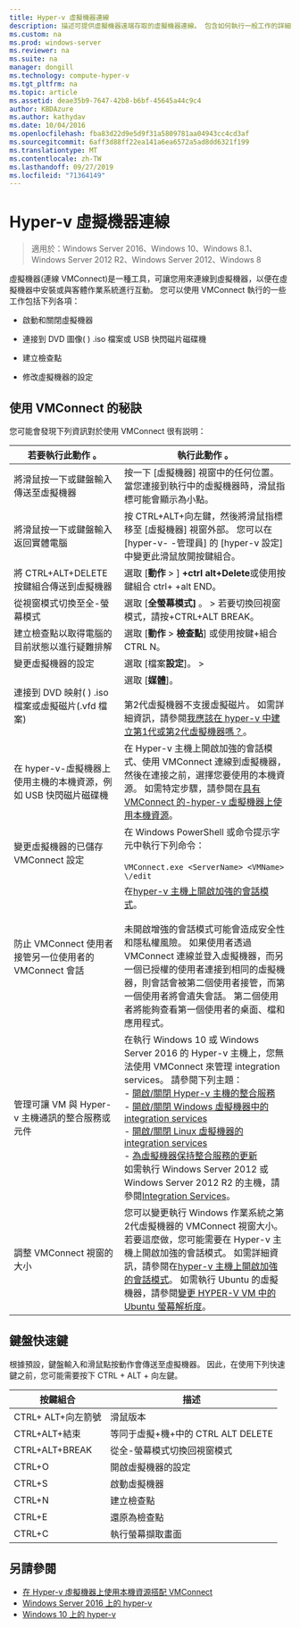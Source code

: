 ```yaml
---
title: Hyper-v 虛擬機器連線
description: 描述可提供虛擬機器遠端存取的虛擬機器連線。 包含如何執行一般工作的詳細資料，例如傳送 Ctrl-Alt-Delete 至虛擬機器。
ms.custom: na
ms.prod: windows-server
ms.reviewer: na
ms.suite: na
manager: dongill
ms.technology: compute-hyper-v
ms.tgt_pltfrm: na
ms.topic: article
ms.assetid: deae35b9-7647-42b8-b6bf-45645a44c9c4
author: KBDAzure
ms.author: kathydav
ms.date: 10/04/2016
ms.openlocfilehash: fba83d22d9e5d9f31a5809781aa04943cc4cd3af
ms.sourcegitcommit: 6aff3d88ff22ea141a6ea6572a5ad8dd6321f199
ms.translationtype: MT
ms.contentlocale: zh-TW
ms.lasthandoff: 09/27/2019
ms.locfileid: "71364149"
---
```

# <a name="hyper-v-virtual-machine-connection"></a>Hyper-v 虛擬機器連線

>適用於：Windows Server 2016、Windows 10、Windows 8.1、Windows Server 2012 R2、Windows Server 2012、Windows 8

虛擬機器\(連線 VMConnect\)是一種工具，可讓您用來連線到虛擬機器，以便在虛擬機器中安裝或與客體作業系統進行互動。 您可以使用 VMConnect 執行的一些工作包括下列各項：  
  
-   啟動和關閉虛擬機器  
  
-   連接到 DVD 圖像\( \) .iso 檔案或 USB 快閃磁片磁碟機  
  
-   建立檢查點  
  
-   修改虛擬機器的設定  
    
## <a name="tips-for-using-vmconnect"></a>使用 VMConnect 的秘訣  
您可能會發現下列資訊對於使用 VMConnect 很有説明：  
  
|若要執行此動作 。|執行此動作 。|  
|---------------|------------|  
|將滑鼠按一下或鍵盤輸入傳送至虛擬機器|按一下 [虛擬機器] 視窗中的任何位置。 當您連接到執行中的虛擬機器時，滑鼠指標可能會顯示為小點。|  
|將滑鼠按一下或鍵盤輸入返回實體電腦|按 CTRL\+ALT\+向左鍵，然後將滑鼠指標移至 [虛擬機器] 視窗外部。 您可以在 [hyper-v\- \-管理員] 的 [hyper-v 設定] 中變更此滑鼠放開按鍵組合。|  
|將 CTRL\+ALT\+DELETE 按鍵組合傳送到虛擬機器|選取 [**動作** > ] **\+ctrl alt\+Delete**或使用按鍵組合 ctrl\+ \+alt END。|  
|從視窗模式切換至全\-螢幕模式|選取 [**全螢幕模式]** 。  >  若要切換回視窗模式，請按\+CTRL\+ALT BREAK。|  
|建立檢查點以取得電腦的目前狀態以進行疑難排解|選取 [**動作** > **檢查點**] 或使用按鍵\+組合 CTRL N。|  
|變更虛擬機器的設定|選取 [檔案**設定**]。  > |  
|連接到 DVD 映射\( \) .iso 檔案或虛擬磁片\(.vfd 檔案\)|選取 [**媒體**]。<br /><br />第2代虛擬機器不支援虛擬磁片。 如需詳細資訊，請參閱[我應該在 hyper-v 中建立第1代或第2代虛擬機器嗎？](../plan/Should-I-create-a-generation-1-or-2-virtual-machine-in-Hyper-V.md)。|  
|在 hyper-v\-虛擬機器上使用主機的本機資源，例如 USB 快閃磁片磁碟機|在 Hyper-v 主機上開啟加強的會話模式、使用 VMConnect 連線到虛擬機器，然後在連接之前，選擇您要使用的本機資源。 如需特定步驟，請參閱在[具有 VMConnect 的\-hyper-v 虛擬機器上使用本機資源](Use-local-resources-on-Hyper-V-virtual-machine-with-VMConnect.md)。|  
|變更虛擬機器的已儲存 VMConnect 設定|在 Windows PowerShell 或命令提示字元中執行下列命令：<br /><br />`VMConnect.exe <ServerName> <VMName> \/edit`|  
|防止 VMConnect 使用者接管另一位使用者的 VMConnect 會話|在[hyper-v 主機上開啟加強的會話模式](Use-local-resources-on-Hyper-V-virtual-machine-with-VMConnect.md#turn-on-enhanced-session-mode-on-a-hyper-v-host)。<br /><br />未開啟增強的會話模式可能會造成安全性和隱私權風險。 如果使用者透過 VMConnect 連線並登入虛擬機器，而另一個已授權的使用者連接到相同的虛擬機器，則會話會被第二個使用者接管，而第一個使用者將會遺失會話。 第二個使用者將能夠查看第一個使用者的桌面、檔和應用程式。|
|管理可讓 VM 與 Hyper-v 主機通訊的整合服務或元件| 在執行 Windows 10 或 Windows Server 2016 的 Hyper-v 主機上，您無法使用 VMConnect 來管理 integration services。 請參閱下列主題： <br />- [開啟/關閉 Hyper-v 主機的整合服務](https://msdn.microsoft.com/virtualization/hyperv_on_windows/user_guide/managing_ics) <br />- [開啟/關閉 Windows 虛擬機器中的 integration services](https://msdn.microsoft.com/virtualization/hyperv_on_windows/user_guide/managing_ics#manage-integration-services-from-guest-os-windows)<br />- [開啟/關閉 Linux 虛擬機器的 integration services](https://msdn.microsoft.com/virtualization/hyperv_on_windows/user_guide/managing_ics#manage-integration-services-from-guest-os-linux) <br />- [為虛擬機器保持整合服務的更新](https://msdn.microsoft.com/virtualization/hyperv_on_windows/user_guide/managing_ics#integration-service-maintenance)  <br />如需執行 Windows Server 2012 或 Windows Server 2012 R2 的主機，請參閱[Integration Services](https://technet.microsoft.com/library/dn798297(v=ws.11).aspx)。|
|調整 VMConnect 視窗的大小|您可以變更執行 Windows 作業系統之第2代虛擬機器的 VMConnect 視窗大小。 若要這麼做，您可能需要在 Hyper-v 主機上開啟加強的會話模式。 如需詳細資訊，請參閱在[hyper-v 主機上開啟加強的會話模式](Use-local-resources-on-Hyper-V-virtual-machine-with-VMConnect.md#turn-on-enhanced-session-mode-on-a-hyper-v-host)。 如需執行 Ubuntu 的虛擬機器，請參閱[變更 HYPER-V VM 中的 Ubuntu 螢幕解析度](https://blogs.msdn.microsoft.com/virtual_pc_guy/2014/09/19/changing-ubuntu-screen-resolution-in-a-hyper-v-vm/)。|


## <a name="keyboard-shortcuts"></a>鍵盤快速鍵  
根據預設，鍵盤輸入和滑鼠點按動作會傳送至虛擬機器。 因此，在使用下列快速鍵之前，您可能需要按下 CTRL + ALT + 向左鍵。 

|按鍵組合|描述|  
|-------------------|---------------|  
|CTRL\+ ALT\+向左箭號|滑鼠版本|  
|CTRL\+ALT\+結束|等同于虛擬\+機\+中的 CTRL ALT DELETE|  
|CTRL\+ALT\+BREAK|從全\-螢幕模式切換回視窗模式|  
|CTRL\+O|開啟虛擬機器的設定|  
|CTRL\+S|啟動虛擬機器|  
|CTRL\+N|建立檢查點|  
|CTRL\+E|還原為檢查點|  
|CTRL\+C|執行螢幕擷取畫面|  

## <a name="see-also"></a>另請參閱  
-   [在 Hyper-v 虛擬機器上使用本機資源搭配 VMConnect](Use-local-resources-on-Hyper-V-virtual-machine-with-VMConnect.md)  
-   [Windows Server 2016 上的 hyper-v](../Hyper-V-on-Windows-Server.md)  
-   [Windows 10 上的 hyper-v](https://msdn.microsoft.com/virtualization/hyperv_on_windows/windows_welcome)  
  
  
